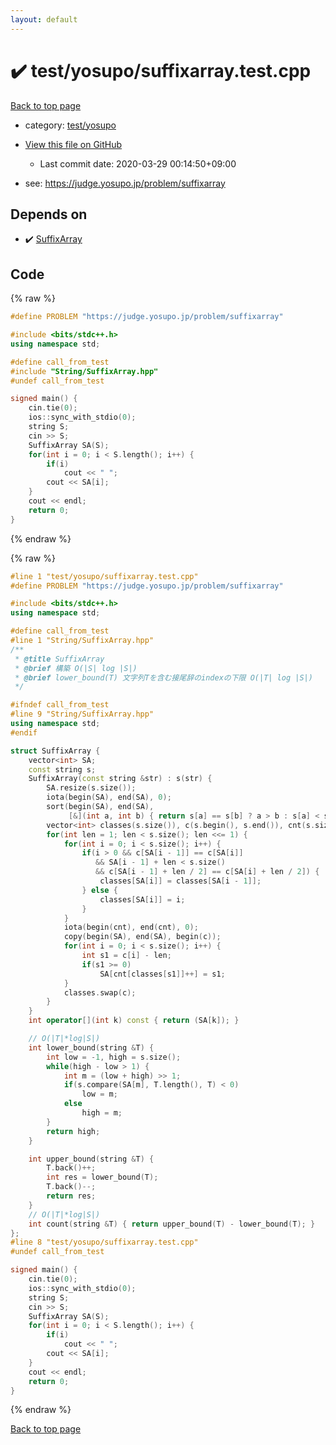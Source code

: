 ```yaml
---
layout: default
---
```


<!-- mathjax config similar to math.stackexchange -->
<script type="text/javascript" async
  src="https://cdnjs.cloudflare.com/ajax/libs/mathjax/2.7.5/MathJax.js?config=TeX-MML-AM_CHTML">
</script>
<script type="text/x-mathjax-config">
  MathJax.Hub.Config({
    TeX: { equationNumbers: { autoNumber: "AMS" }},
    tex2jax: {
      inlineMath: [ ['$','$'] ],
      processEscapes: true
    },
    "HTML-CSS": { matchFontHeight: false },
    displayAlign: "left",
    displayIndent: "2em"
  });
</script>

<script type="text/javascript" src="https://cdnjs.cloudflare.com/ajax/libs/jquery/3.4.1/jquery.min.js"></script>
<script src="https://cdn.jsdelivr.net/npm/jquery-balloon-js@1.1.2/jquery.balloon.min.js" integrity="sha256-ZEYs9VrgAeNuPvs15E39OsyOJaIkXEEt10fzxJ20+2I=" crossorigin="anonymous"></script>
<script type="text/javascript" src="../../../assets/js/copy-button.js"></script>
<link rel="stylesheet" href="../../../assets/css/copy-button.css" />


# :heavy_check_mark: test/yosupo/suffixarray.test.cpp

<a href="../../../index.html">Back to top page</a>

* category: <a href="../../../index.html#0b58406058f6619a0f31a172defc0230">test/yosupo</a>
* <a href="{{ site.github.repository_url }}/blob/master/test/yosupo/suffixarray.test.cpp">View this file on GitHub</a>
    - Last commit date: 2020-03-29 00:14:50+09:00


* see: <a href="https://judge.yosupo.jp/problem/suffixarray">https://judge.yosupo.jp/problem/suffixarray</a>


## Depends on

* :heavy_check_mark: <a href="../../../library/String/SuffixArray.hpp.html">SuffixArray</a>


## Code

<a id="unbundled"></a>
{% raw %}
```cpp
#define PROBLEM "https://judge.yosupo.jp/problem/suffixarray"

#include <bits/stdc++.h>
using namespace std;

#define call_from_test
#include "String/SuffixArray.hpp"
#undef call_from_test

signed main() {
    cin.tie(0);
    ios::sync_with_stdio(0);
    string S;
    cin >> S;
    SuffixArray SA(S);
    for(int i = 0; i < S.length(); i++) {
        if(i)
            cout << " ";
        cout << SA[i];
    }
    cout << endl;
    return 0;
}
```
{% endraw %}

<a id="bundled"></a>
{% raw %}
```cpp
#line 1 "test/yosupo/suffixarray.test.cpp"
#define PROBLEM "https://judge.yosupo.jp/problem/suffixarray"

#include <bits/stdc++.h>
using namespace std;

#define call_from_test
#line 1 "String/SuffixArray.hpp"
/**
 * @title SuffixArray
 * @brief 構築 O(|S| log |S|)
 * @brief lower_bound(T) 文字列Tを含む接尾辞のindexの下限 O(|T| log |S|)
 */

#ifndef call_from_test
#line 9 "String/SuffixArray.hpp"
using namespace std;
#endif

struct SuffixArray {
    vector<int> SA;
    const string s;
    SuffixArray(const string &str) : s(str) {
        SA.resize(s.size());
        iota(begin(SA), end(SA), 0);
        sort(begin(SA), end(SA),
             [&](int a, int b) { return s[a] == s[b] ? a > b : s[a] < s[b]; });
        vector<int> classes(s.size()), c(s.begin(), s.end()), cnt(s.size());
        for(int len = 1; len < s.size(); len <<= 1) {
            for(int i = 0; i < s.size(); i++) {
                if(i > 0 && c[SA[i - 1]] == c[SA[i]]
                   && SA[i - 1] + len < s.size()
                   && c[SA[i - 1] + len / 2] == c[SA[i] + len / 2]) {
                    classes[SA[i]] = classes[SA[i - 1]];
                } else {
                    classes[SA[i]] = i;
                }
            }
            iota(begin(cnt), end(cnt), 0);
            copy(begin(SA), end(SA), begin(c));
            for(int i = 0; i < s.size(); i++) {
                int s1 = c[i] - len;
                if(s1 >= 0)
                    SA[cnt[classes[s1]]++] = s1;
            }
            classes.swap(c);
        }
    }
    int operator[](int k) const { return (SA[k]); }

    // O(|T|*log|S|)
    int lower_bound(string &T) {
        int low = -1, high = s.size();
        while(high - low > 1) {
            int m = (low + high) >> 1;
            if(s.compare(SA[m], T.length(), T) < 0)
                low = m;
            else
                high = m;
        }
        return high;
    }

    int upper_bound(string &T) {
        T.back()++;
        int res = lower_bound(T);
        T.back()--;
        return res;
    }
    // O(|T|*log|S|)
    int count(string &T) { return upper_bound(T) - lower_bound(T); }
};
#line 8 "test/yosupo/suffixarray.test.cpp"
#undef call_from_test

signed main() {
    cin.tie(0);
    ios::sync_with_stdio(0);
    string S;
    cin >> S;
    SuffixArray SA(S);
    for(int i = 0; i < S.length(); i++) {
        if(i)
            cout << " ";
        cout << SA[i];
    }
    cout << endl;
    return 0;
}

```
{% endraw %}

<a href="../../../index.html">Back to top page</a>

